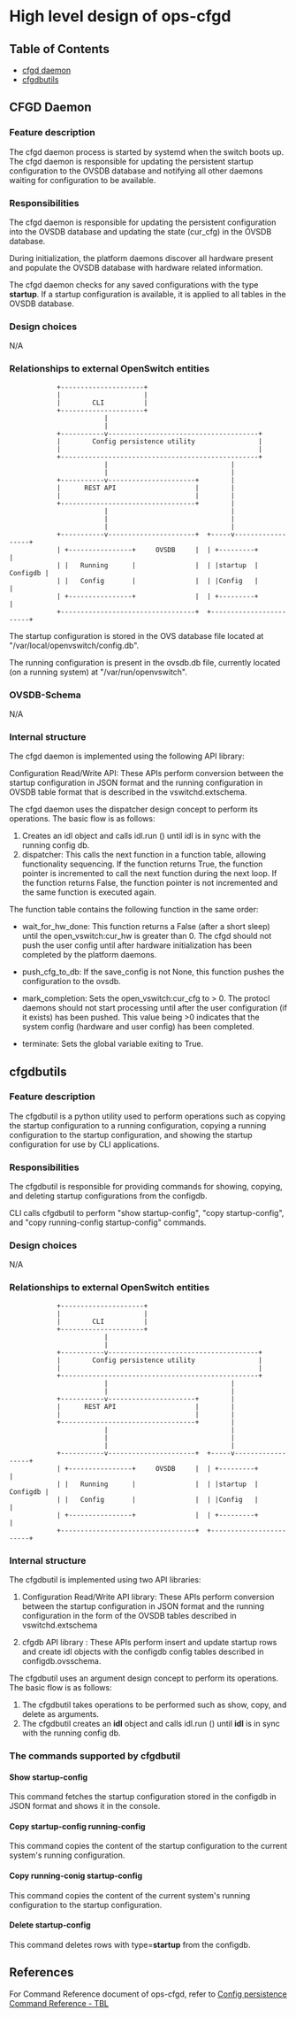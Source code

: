 # High level design of ops-cfgd

## Table of Contents
- [cfgd daemon](#cfgd-daemon)
- [cfgdbutils](#cfgdbutils)

## CFGD Daemon
### Feature description
The cfgd daemon process is started by systemd when the switch boots up. The cfgd daemon is responsible for updating the persistent startup configuration to the OVSDB database and notifying all other daemons waiting for configuration to be available.

### Responsibilities
The cfgd daemon is responsible for updating the persistent configuration into the OVSDB database and updating the state (cur_cfg) in the OVSDB database.

During initialization, the platform daemons discover all hardware present and populate the OVSDB database with hardware related information.

The cfgd daemon checks for any saved configurations with the type **startup**. If a startup configuration is available, it is applied to all tables in the OVSDB database.

### Design choices
N/A

### Relationships to external OpenSwitch entities
```ditaa
            +---------------------+
            |                     |
            |        CLI          |
            +---------------------+
                        |
                        |
            +-----------v--------------------------------------+
            |        Config persistence utility                |
            |                                                  |
            +--------------------------------------------------+
                        |                               |
                        |                               |
            +-----------v----------------------+        |
            |      REST API                    |        |
            |                                  |        |
            +----------------------------------+        |
                        |                               |
                        |                               |
                        |                               |
            +-----------v----------------------+  +-----v------------------+
            | +----------------+     OVSDB     |  | +---------+            |
            | |   Running      |               |  | |startup  |   Configdb |
            | |   Config       |               |  | |Config   |            |
            | +----------------+               |  | +---------+            |
            +----------------------------------+  +------------------------+
```

The startup configuration is stored in the OVS database file located at "/var/local/openvswitch/config.db".

The running configuration is present in the ovsdb.db file, currently located (on a running system) at "/var/run/openvswitch".

### OVSDB-Schema
N/A

### Internal structure
The cfgd daemon is implemented using the following API library:

Configuration Read/Write API: These APIs perform conversion between the startup configuration in JSON format and the running configuration in OVSDB table format that is described in the vswitchd.extschema.

The cfgd daemon uses the dispatcher design concept to perform its operations. The basic flow is as follows:
1) Creates an idl object and calls idl.run () until idl is in sync with the running config db.
2) dispatcher: This calls the next function in a function table, allowing functionality sequencing. If the function returns True, the function pointer is incremented to call the next function during the next loop. If the function returns False, the function pointer is not incremented and the same function is executed again.

The function table contains the following function in the same order:
- wait_for_hw_done: This function returns a False (after a short sleep) until the open_vswitch:cur_hw is greater than 0. The cfgd should not push the user config until after hardware initialization has been completed by the platform daemons.

- push_cfg_to_db: If the save_config is not None, this function pushes the configuration to the ovsdb.

- mark_completion: Sets the open_vswitch:cur_cfg to > 0. The protocl daemons should not start processing until after the user configuration (if it exists) has been pushed. This value being >0 indicates that the system config (hardware and user config) has been completed.

- terminate: Sets the global variable exiting to True.

## cfgdbutils
###  Feature description
The cfgdbutil is a python utility used to perform operations such as copying the startup configuration to a running configuration, copying a running configuration to the startup configuration, and showing the startup configuration for use by CLI applications.

### Responsibilities
The cfgdbutil is responsible for providing commands for showing, copying, and deleting startup configurations from the configdb.

CLI calls cfgdbutil to perform "show startup-config", "copy startup-config", and "copy running-config startup-config" commands.

### Design choices
N/A

### Relationships to external OpenSwitch entities

```ditaa
            +---------------------+
            |                     |
            |        CLI          |
            +---------------------+
                        |
                        |
            +-----------v--------------------------------------+
            |        Config persistence utility                |
            |                                                  |
            +--------------------------------------------------+
                        |                               |
                        |                               |
            +-----------v----------------------+        |
            |      REST API                    |        |
            |                                  |        |
            +----------------------------------+        |
                        |                               |
                        |                               |
                        |                               |
            +-----------v----------------------+  +-----v------------------+
            | +----------------+     OVSDB     |  | +---------+            |
            | |   Running      |               |  | |startup  |   Configdb |
            | |   Config       |               |  | |Config   |            |
            | +----------------+               |  | +---------+            |
            +----------------------------------+  +------------------------+

```



### Internal structure
The cfgdbutil is implemented using two API libraries:

1. Configuration Read/Write API library: These APIs perform conversion between the startup configuration in JSON format and the running configuration in the form of the OVSDB tables described in vswitchd.extschema

2. cfgdb API library : These APIs perform insert and update startup rows and create idl objects with the configdb config tables described in configdb.ovsschema.



The cfgdbutil uses an argument design concept to perform its operations. The basic flow is as follows:
1) The cfgdbutil takes operations to be performed such as show, copy, and delete as arguments.
2) The cfgdbutil creates an **idl** object and calls idl.run () until **idl** is in sync with the running config db.

### The commands supported by cfgdbutil
#### Show startup-config
This command fetches the startup configuration stored in the configdb in JSON format and shows it in the console.

#### Copy startup-config running-config
This command copies the content of the startup configuration to the current system's running configuration.

#### Copy running-conig startup-config
This command copies the content of the current system's running configuration to the startup configuration.

#### Delete startup-config
This command deletes rows with type=**startup** from the configdb.

## References

For Command Reference document of ops-cfgd, refer to [Config persistence Command Reference - TBL](CLI.md)
